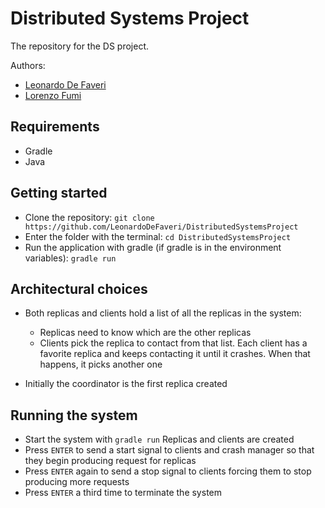 # Distributed Systems Project

The repository for the DS project.

Authors:

- [Leonardo De Faveri](https://github.com/LeonardoDeFaveri)
- [Lorenzo Fumi](https://github.com/DeeJack)

## Requirements

- Gradle
- Java

## Getting started

- Clone the repository: `git clone https://github.com/LeonardoDeFaveri/DistributedSystemsProject`
- Enter the folder with the terminal: `cd DistributedSystemsProject`
- Run the application with gradle (if gradle is in the environment variables): `gradle run`

## Architectural choices

- Both replicas and clients hold a list of all the replicas in the system:

  - Replicas need to know which are the other replicas
  - Clients pick the replica to contact from that list. Each client has a
    favorite replica and keeps contacting it until it crashes. When that happens,
    it picks another one

- Initially the coordinator is the first replica created

## Running the system
- Start the system with `gradle run`
  Replicas and clients are created
- Press `ENTER` to send a start signal to clients and crash manager so that they
begin producing request for replicas
- Press `ENTER` again to send a stop signal to clients forcing them to stop
producing more requests
- Press `ENTER` a third time to terminate the system
